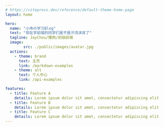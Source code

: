 ```yaml
---
# https://vitepress.dev/reference/default-theme-home-page
layout: home

hero:
  name: "小伟の学习Blog"
  text: "现在学前端的同学们是不是汗流浃背了"
  tagline: JayChou/撸狗/初级前端
  image:
        src: ./public/images/avatar.jpg
  actions:
    - theme: brand
      text: 主页
      link: /markdown-examples
    - theme: alt
      text: 个人中心
      link: /api-examples

features:
  - title: Feature A
    details: Lorem ipsum dolor sit amet, consectetur adipiscing elit
  - title: Feature B
    details: Lorem ipsum dolor sit amet, consectetur adipiscing elit
  - title: Feature C
    details: Lorem ipsum dolor sit amet, consectetur adipiscing elit
---
```


